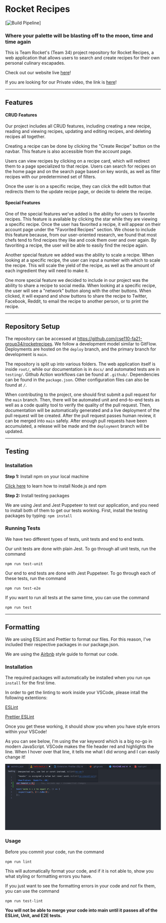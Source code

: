 # Rocket Recipes
[![Build Pipeline](https://github.com/cse112-sp22-group3/rocketrecipes/workflows/main.yml/badge.svg)]
### Where your palette will be blasting off to the moon, time and time again

This is Team Rocket's (Team 34) project repository for Rocket Recipes, a web application that allows users to search and create recipes for their own personal culinary escapades. 

Check out our website live [here](https://rocket-recipes.com/)!

If you are looking for our Private video, the link is [here](https://www.youtube.com/watch?v=MG4AHLxTytE)!

---
## Features

#### CRUD Features

Our project includes all CRUD features, including creating a new recipe, reading and viewing recipes, updating and editing recipes, and deleting recipes all together.

Creating a recipe can be done by clicking the "Create Recipe" button on the navbar. This feature is also accessible from the account page.

Users can view recipes by clicking on a recipe card, which will redirect them to a page specialized to that recipe. Users can search for recipes on the home page and on the search page based on key words, as well as filter recipes with our predetermined set of filters. 

Once the user is on a specific recipe, they can click the edit button that redirects them to the update recipe page, or decide to delete the recipe.

#### Special Features

One of the special features we've added is the ability for users to favorite recipes. This feature is available by clicking the star while they are viewing a specific recipe. Once the user has favorited a recipe, it will appear on their account page under the "Favorited Recipes" section. We chose to include this feature because, from our user-oriented research, we found that most chefs tend to find recipes they like and cook them over and over again. By favoriting a recipe, the user will be able to easily find the recipe again.

Another special feature we added was the ability to scale a recipe. When looking at a specific recipe, the user can input a number with which to scale the recipe. This will scale the yield of the recipe, as well as the amount of each ingredient they will need to make it.

One more special feature we decided to include in our project was the ability to share a recipe to social media. When looking at a specific recipe, the user will see a "network" button along with the other buttons. When clicked, it will expand and show buttons to share the recipe to Twitter, Facebook, Reddit, to email the recipe to another person, or to print the recipe.

---

## Repository Setup

The repository can be accessed at https://github.com/cse110-fa21-group34/rocketrecipes. We follow a development model similar to GitFlow. Deployments are hosted on the ```deploy``` branch, and the primary branch for development is ```main```. 

The repository is split up into various folders. The web application itself is inside ```root/```, while our documentation is in ```docs/``` and automated tests are in ```testing/```. Github Action workflows can be found at ```.github/```. Dependencies can be found in the ```package.json```. Other configuration files can also be found at ```/```. 

When contributing to the project, one should first submit a pull request for the ```main``` branch. Then, there will be automated unit and end-to-end tests as well as a code quality tool to verify the quality of the pull request. Then, documentation will be automatically generated and a live deployment of the pull request will be created. After the pull request passes human review, it can be merged into ```main``` safely. After enough pull requests have been accumulated, a release will be made and the ```deployment``` branch will be updated.

---
## Testing
### Installation
**Step 1:** Install npm on your local machine

[Click here](https://docs.npmjs.com/downloading-and-installing-node-js-and-npm) to learn how to install Node.js and npm


**Step 2:** Install testing packages

We are using Jest and Jest Puppeteer to test our application, and you need to install both of them to get our tests working. First, install the testing packages by typing:
`npm install`

### Running Tests
We have two different types of tests, unit tests and end to end tests.

Our unit tests are done with plain Jest. To go through all unit tests, run the command

`npm run test-unit`


Our end to end tests are done with Jest Puppeteer. To go through each of these tests, run the command

`npm run test-e2e`


If you want to run all tests at the same time, you can use the command

`npm run test`


---
## Formatting
We are using ESLint and Prettier to format our files. For this reason, I've included their respective packages in our package.json.

We are using the [Airbnb](https://github.com/airbnb/javascript) style guide to format our code.
### Installation
The required packages will automatically be installed when you run `npm install` for the first time.

In order to get the linting to work inside your VSCode, please intall the following extentions:


[ESLint](https://marketplace.visualstudio.com/items?itemName=dbaeumer.vscode-eslint)

[Prettier ESLint](https://marketplace.visualstudio.com/items?itemName=rvest.vs-code-prettier-eslint)


Once you get these working, it should show you when you have style errors within your VSCode! 

As you can see below, I'm using the var keyword which is a big no-go in modern JavaScript. VSCode makes the file header red and highlights the line. When I hover over that line, it tells me what I did wrong and I can easily change it!

![ESLint in VSCode example](./docs/VSCode-ESLint-example.png)


### Usage

Before you commit your code, run the command 

`npm run lint`

This will automatically format your code, and if it is not able to, show you what styling or formatting errors you have.

If you just want to see the formatting errors in your code and *not* fix them, you can use the command

`npm run test-lint`

**You will not be able to merge your code into main until it passes all of the ESLint, Unit, and E2E tests.**
